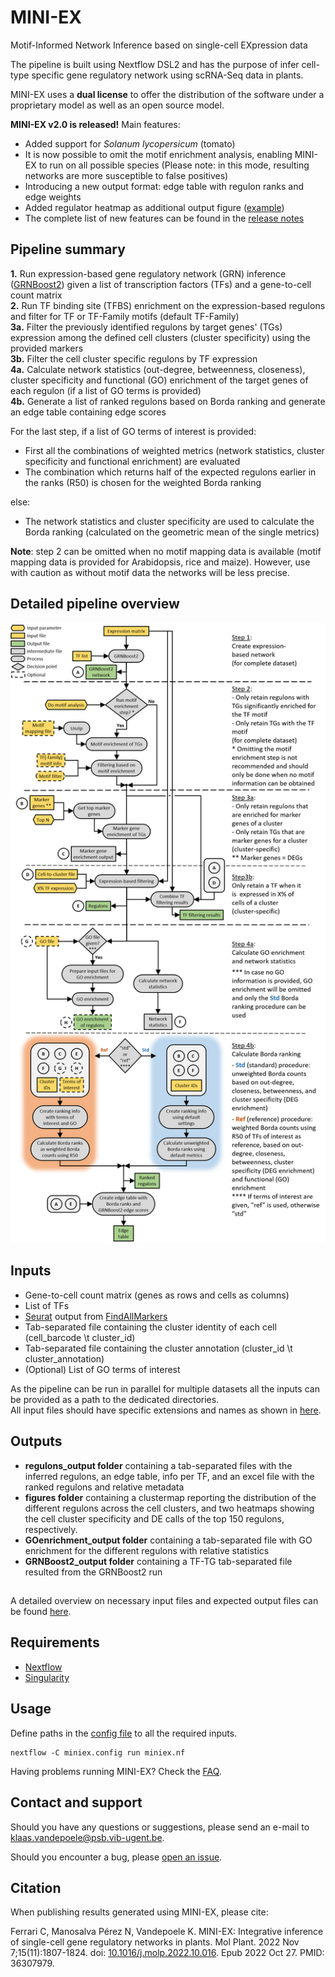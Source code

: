# MINI-EX

Motif-Informed Network Inference based on single-cell EXpression data  

The pipeline is built using Nextflow DSL2 and has the purpose of infer cell-type specific gene regulatory network using scRNA-Seq data in plants.

MINI-EX uses a **dual license** to offer the distribution of the software under a proprietary model as well as an open source model.

**MINI-EX v2.0 is released!** Main features:
* Added support for _Solanum lycopersicum_ (tomato)
* It is now possible to omit the motif enrichment analysis, enabling MINI-EX to run on all possible species (Please note: in this mode, resulting networks are more susceptible to false positives)
* Introducing a new output format: edge table with regulon ranks and edge weights
* Added regulator heatmap as additional output figure ([example](/example/OUTPUTS/figures/miniexExample_regmap_8.svg))
* The complete list of new features can be found in the [release notes](https://github.com/VIB-PSB/MINI-EX/releases/tag/v2.0)

## Pipeline summary
**1\.** Run expression-based gene regulatory network (GRN) inference ([GRNBoost2](https://arboreto.readthedocs.io/en/latest/algorithms.html#grnboost2)) given a list of transcription factors (TFs) and a gene-to-cell count matrix<br/>
**2\.** Run TF binding site (TFBS) enrichment on the expression-based regulons and filter for TF or TF-Family motifs (default TF-Family)<br/>
**3a.** Filter the previously identified regulons by target genes' (TGs) expression among the defined cell clusters (cluster specificity) using the provided markers<br/>
**3b.** Filter the cell cluster specific regulons by TF expression<br/>
**4a.** Calculate network statistics (out-degree, betweenness, closeness), cluster specificity and functional (GO) enrichment of the target genes of each regulon (if a list of GO terms is provided)<br/>
**4b.** Generate a list of ranked regulons based on Borda ranking and generate an edge table containing edge scores

For the last step, if a list of GO terms of interest is provided:
- First all the combinations of weighted metrics (network statistics, cluster specificity and functional enrichment) are evaluated
- The combination which returns half of the expected regulons earlier in the ranks (R50) is chosen for the weighted Borda ranking

else:
- The network statistics and cluster specificity are used to calculate the Borda ranking (calculated on the geometric mean of the single metrics)

**Note**: step 2 can be omitted when no motif mapping data is available (motif mapping data is provided for Arabidopsis, rice and maize). However, use with caution as without motif data the networks will be less precise.

## Detailed pipeline overview

![MINI-EX_scheme](docs/MINI-EX_scheme.png)

## Inputs
* Gene-to-cell count matrix (genes as rows and cells as columns)
* List of TFs
* [Seurat](https://satijalab.org/seurat/) output from [FindAllMarkers](https://www.rdocumentation.org/packages/Seurat/versions/3.1.2/topics/FindAllMarkers)
* Tab-separated file containing the cluster identity of each cell (cell_barcode \t cluster_id)
* Tab-separated file containing the cluster annotation (cluster_id \t cluster_annotation)
* (Optional) List of GO terms of interest

As the pipeline can be run in parallel for multiple datasets all the inputs can be provided as a path to the dedicated directories.  
All input files should have specific extensions and names as shown in [here](docs/data_preparation.md).  

## Outputs
* **regulons_output folder** containing a tab-separated files with the inferred regulons, an edge table, info per TF, and an excel file with the ranked regulons and relative metadata
* **figures folder** containing a clustermap reporting the distribution of the different regulons across the cell clusters, and two heatmaps showing the cell cluster specificity and DE calls of the top 150 regulons, respectively. 
* **GOenrichment_output folder** containing a tab-separated file with GO enrichment for the different regulons with relative statistics
* **GRNBoost2_output folder** containing a TF-TG tab-separated file resulted from the GRNBoost2 run   

##   
A detailed overview on necessary input files and expected output files can be found [here](example/).


## Requirements

* [Nextflow](https://www.nextflow.io/)
* [Singularity](https://sylabs.io/guides/3.0/user-guide/index.html)


## Usage

Define paths in the [config file](docs/configuration.md) to all the required inputs.

```
nextflow -C miniex.config run miniex.nf
```
 
Having problems running MINI-EX? Check the [FAQ](docs/FAQ.md).


## Contact and support

Should you have any questions or suggestions, please send an e-mail to klaas.vandepoele@psb.vib-ugent.be.

Should you encounter a bug, please [open an issue](https://github.com/VIB-PSB/MINI-EX/issues).

## Citation

When publishing results generated using MINI-EX, please cite:

Ferrari C, Manosalva Pérez N, Vandepoele K. MINI-EX: Integrative inference of single-cell gene regulatory networks in plants. Mol Plant. 2022 Nov 7;15(11):1807-1824. doi: [10.1016/j.molp.2022.10.016](https://doi.org/10.1016/j.molp.2022.10.016). Epub 2022 Oct 27. PMID: 36307979.
